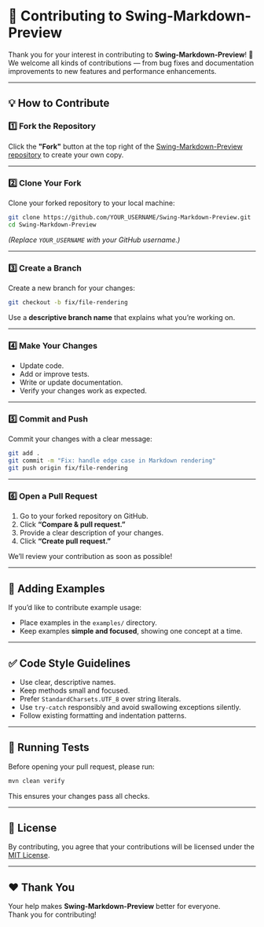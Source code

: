 # 🙌 Contributing to Swing-Markdown-Preview

Thank you for your interest in contributing to **Swing-Markdown-Preview**! 🎉  
We welcome all kinds of contributions — from bug fixes and documentation improvements to new features and performance enhancements.

---

## 💡 How to Contribute

### 1️⃣ Fork the Repository
Click the **"Fork"** button at the top right of the [Swing-Markdown-Preview repository](https://github.com/raghul-tech/Swing-Markdown-Preview) to create your own copy.

---

### 2️⃣ Clone Your Fork
Clone your forked repository to your local machine:

```bash
git clone https://github.com/YOUR_USERNAME/Swing-Markdown-Preview.git
cd Swing-Markdown-Preview
```

*(Replace `YOUR_USERNAME` with your GitHub username.)*

---

### 3️⃣ Create a Branch
Create a new branch for your changes:

```bash
git checkout -b fix/file-rendering
```

Use a **descriptive branch name** that explains what you’re working on.

---

### 4️⃣ Make Your Changes
- Update code.
- Add or improve tests.
- Write or update documentation.
- Verify your changes work as expected.

---

### 5️⃣ Commit and Push
Commit your changes with a clear message:

```bash
git add .
git commit -m "Fix: handle edge case in Markdown rendering"
git push origin fix/file-rendering
```

---

### 6️⃣ Open a Pull Request
1. Go to your forked repository on GitHub.
2. Click **“Compare & pull request.”**
3. Provide a clear description of your changes.
4. Click **“Create pull request.”**

We’ll review your contribution as soon as possible!

---

## 🧪 Adding Examples
If you’d like to contribute example usage:

- Place examples in the `examples/` directory.
- Keep examples **simple and focused**, showing one concept at a time.

---

## ✅ Code Style Guidelines
- Use clear, descriptive names.
- Keep methods small and focused.
- Prefer `StandardCharsets.UTF_8` over string literals.
- Use `try-catch` responsibly and avoid swallowing exceptions silently.
- Follow existing formatting and indentation patterns.

---

## 🧹 Running Tests
Before opening your pull request, please run:

```bash
mvn clean verify
```

This ensures your changes pass all checks.

---

## 📜 License
By contributing, you agree that your contributions will be licensed under the [MIT License](LICENSE).

---

## ❤️ Thank You
Your help makes **Swing-Markdown-Preview** better for everyone.  
Thank you for contributing!
